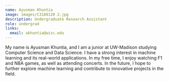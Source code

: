 ```yaml
---
name: Ayusman Khuntia
image: images/C31A9120 2.jpg
description: Undergraduate Research Assistant
role: undergrad
links:
  email: akhuntia@wisc.edu
---
```


My name is Ayusman Khuntia, and I am a junior at UW-Madison studying Computer Science and Data Science. I have a strong interest in machine learning and its real-world applications. In my free time, I enjoy watching F1 and NBA games, as well as attending concerts. In the future, I hope to further explore machine learning and contribute to innovative projects in the field.
